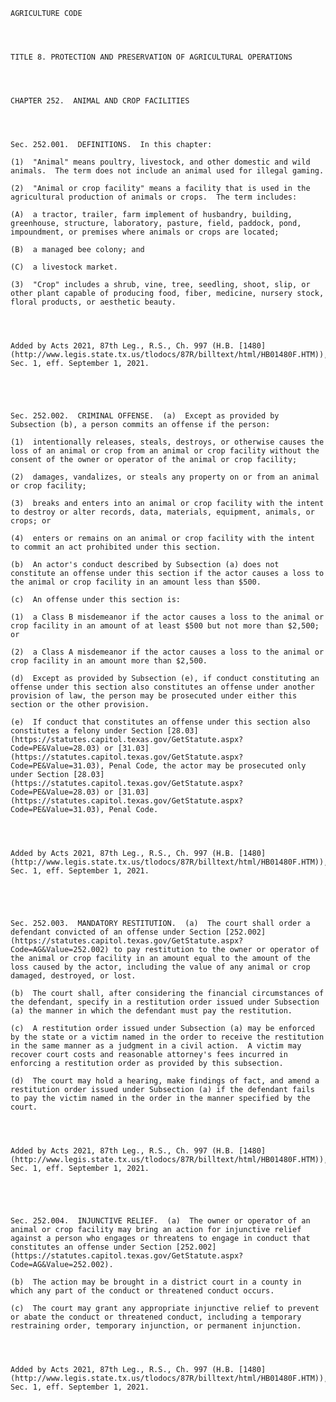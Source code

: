 ﻿
    
    
    	
    					
    
    
    AGRICULTURE CODE
    
      
    
    
    TITLE 8. PROTECTION AND PRESERVATION OF AGRICULTURAL OPERATIONS
    
      
    
    
    CHAPTER 252.  ANIMAL AND CROP FACILITIES
    
      
    
    
    Sec. 252.001.  DEFINITIONS.  In this chapter:
    
    (1)  "Animal" means poultry, livestock, and other domestic and wild animals.  The term does not include an animal used for illegal gaming.
    
    (2)  "Animal or crop facility" means a facility that is used in the agricultural production of animals or crops.  The term includes:
    
    (A)  a tractor, trailer, farm implement of husbandry, building, greenhouse, structure, laboratory, pasture, field, paddock, pond, impoundment, or premises where animals or crops are located;
    
    (B)  a managed bee colony; and
    
    (C)  a livestock market.
    
    (3)  "Crop" includes a shrub, vine, tree, seedling, shoot, slip, or other plant capable of producing food, fiber, medicine, nursery stock, floral products, or aesthetic beauty.
    
    
    
    
    Added by Acts 2021, 87th Leg., R.S., Ch. 997 (H.B. [1480](http://www.legis.state.tx.us/tlodocs/87R/billtext/html/HB01480F.HTM)), Sec. 1, eff. September 1, 2021.
    
    
    
    
    
    Sec. 252.002.  CRIMINAL OFFENSE.  (a)  Except as provided by Subsection (b), a person commits an offense if the person:
    
    (1)  intentionally releases, steals, destroys, or otherwise causes the loss of an animal or crop from an animal or crop facility without the consent of the owner or operator of the animal or crop facility;
    
    (2)  damages, vandalizes, or steals any property on or from an animal or crop facility;
    
    (3)  breaks and enters into an animal or crop facility with the intent to destroy or alter records, data, materials, equipment, animals, or crops; or
    
    (4)  enters or remains on an animal or crop facility with the intent to commit an act prohibited under this section.
    
    (b)  An actor's conduct described by Subsection (a) does not constitute an offense under this section if the actor causes a loss to the animal or crop facility in an amount less than $500.
    
    (c)  An offense under this section is:
    
    (1)  a Class B misdemeanor if the actor causes a loss to the animal or crop facility in an amount of at least $500 but not more than $2,500; or
    
    (2)  a Class A misdemeanor if the actor causes a loss to the animal or crop facility in an amount more than $2,500.
    
    (d)  Except as provided by Subsection (e), if conduct constituting an offense under this section also constitutes an offense under another provision of law, the person may be prosecuted under either this section or the other provision.
    
    (e)  If conduct that constitutes an offense under this section also constitutes a felony under Section [28.03](https://statutes.capitol.texas.gov/GetStatute.aspx?Code=PE&Value=28.03) or [31.03](https://statutes.capitol.texas.gov/GetStatute.aspx?Code=PE&Value=31.03), Penal Code, the actor may be prosecuted only under Section [28.03](https://statutes.capitol.texas.gov/GetStatute.aspx?Code=PE&Value=28.03) or [31.03](https://statutes.capitol.texas.gov/GetStatute.aspx?Code=PE&Value=31.03), Penal Code.
    
    
    
    
    Added by Acts 2021, 87th Leg., R.S., Ch. 997 (H.B. [1480](http://www.legis.state.tx.us/tlodocs/87R/billtext/html/HB01480F.HTM)), Sec. 1, eff. September 1, 2021.
    
    
    
    
    
    Sec. 252.003.  MANDATORY RESTITUTION.  (a)  The court shall order a defendant convicted of an offense under Section [252.002](https://statutes.capitol.texas.gov/GetStatute.aspx?Code=AG&Value=252.002) to pay restitution to the owner or operator of the animal or crop facility in an amount equal to the amount of the loss caused by the actor, including the value of any animal or crop damaged, destroyed, or lost.
    
    (b)  The court shall, after considering the financial circumstances of the defendant, specify in a restitution order issued under Subsection (a) the manner in which the defendant must pay the restitution.
    
    (c)  A restitution order issued under Subsection (a) may be enforced by the state or a victim named in the order to receive the restitution in the same manner as a judgment in a civil action.  A victim may recover court costs and reasonable attorney's fees incurred in enforcing a restitution order as provided by this subsection.
    
    (d)  The court may hold a hearing, make findings of fact, and amend a restitution order issued under Subsection (a) if the defendant fails to pay the victim named in the order in the manner specified by the court.
    
    
    
    
    Added by Acts 2021, 87th Leg., R.S., Ch. 997 (H.B. [1480](http://www.legis.state.tx.us/tlodocs/87R/billtext/html/HB01480F.HTM)), Sec. 1, eff. September 1, 2021.
    
    
    
    
    
    Sec. 252.004.  INJUNCTIVE RELIEF.  (a)  The owner or operator of an animal or crop facility may bring an action for injunctive relief against a person who engages or threatens to engage in conduct that constitutes an offense under Section [252.002](https://statutes.capitol.texas.gov/GetStatute.aspx?Code=AG&Value=252.002).
    
    (b)  The action may be brought in a district court in a county in which any part of the conduct or threatened conduct occurs.
    
    (c)  The court may grant any appropriate injunctive relief to prevent or abate the conduct or threatened conduct, including a temporary restraining order, temporary injunction, or permanent injunction.
    
    
    
    
    Added by Acts 2021, 87th Leg., R.S., Ch. 997 (H.B. [1480](http://www.legis.state.tx.us/tlodocs/87R/billtext/html/HB01480F.HTM)), Sec. 1, eff. September 1, 2021.
    
    
    
    
    				
